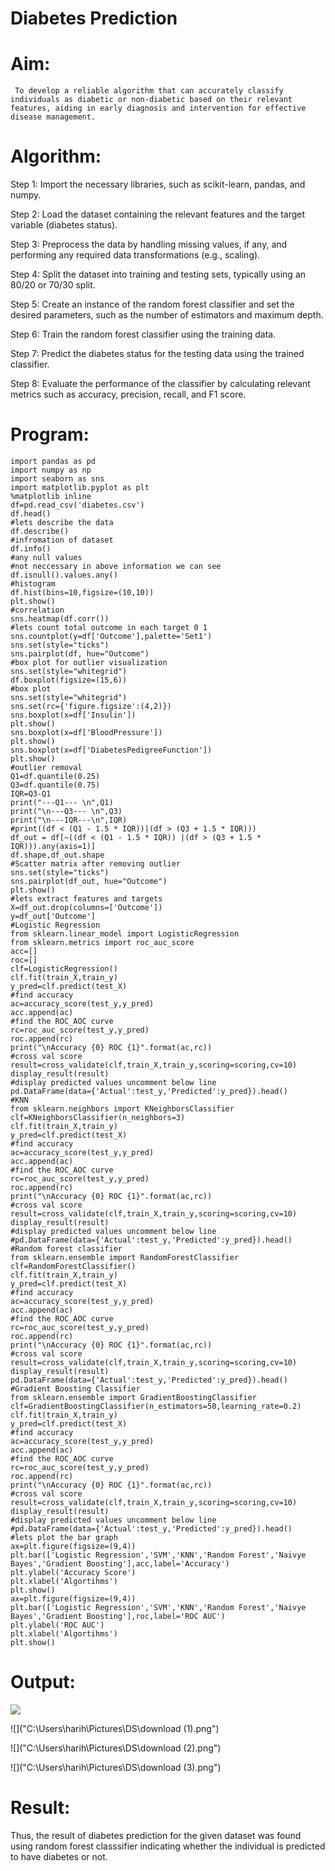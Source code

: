 
# Diabetes Prediction

# Aim:
     To develop a reliable algorithm that can accurately classify individuals as diabetic or non-diabetic based on their relevant features, aiding in early diagnosis and intervention for effective disease management.
# Algorithm:
Step 1: Import the necessary libraries, such as scikit-learn, pandas, and numpy.

Step 2: Load the dataset containing the relevant features and the target variable (diabetes status).

Step 3: Preprocess the data by handling missing values, if any, and performing any required data transformations (e.g., scaling).

Step 4: Split the dataset into training and testing sets, typically using an 80/20 or 70/30 split.

Step 5: Create an instance of the random forest classifier and set the desired parameters, such as the number of estimators and maximum depth.

Step 6: Train the random forest classifier using the training data.

Step 7: Predict the diabetes status for the testing data using the trained classifier.

Step 8: Evaluate the performance of the classifier by calculating relevant metrics such as accuracy, precision, recall, and F1 score.

# Program:
```
import pandas as pd
import numpy as np
import seaborn as sns
import matplotlib.pyplot as plt
%matplotlib inline
df=pd.read_csv('diabetes.csv')
df.head()
#lets describe the data
df.describe()
#infromation of dataset
df.info()
#any null values 
#not neccessary in above information we can see
df.isnull().values.any()
#histogram
df.hist(bins=10,figsize=(10,10))
plt.show()
#correlation
sns.heatmap(df.corr())
#lets count total outcome in each target 0 1
sns.countplot(y=df['Outcome'],palette='Set1')
sns.set(style="ticks")
sns.pairplot(df, hue="Outcome")
#box plot for outlier visualization
sns.set(style="whitegrid")
df.boxplot(figsize=(15,6))
#box plot
sns.set(style="whitegrid")
sns.set(rc={'figure.figsize':(4,2)})
sns.boxplot(x=df['Insulin'])
plt.show()
sns.boxplot(x=df['BloodPressure'])
plt.show()
sns.boxplot(x=df['DiabetesPedigreeFunction'])
plt.show()
#outlier removal
Q1=df.quantile(0.25)
Q3=df.quantile(0.75)
IQR=Q3-Q1
print("---Q1--- \n",Q1)
print("\n---Q3--- \n",Q3)
print("\n---IQR---\n",IQR)
#print((df < (Q1 - 1.5 * IQR))|(df > (Q3 + 1.5 * IQR)))
df_out = df[~((df < (Q1 - 1.5 * IQR)) |(df > (Q3 + 1.5 * IQR))).any(axis=1)]
df.shape,df_out.shape
#Scatter matrix after removing outlier
sns.set(style="ticks")
sns.pairplot(df_out, hue="Outcome")
plt.show()
#lets extract features and targets
X=df_out.drop(columns=['Outcome'])
y=df_out['Outcome']
#Logistic Regression
from sklearn.linear_model import LogisticRegression
from sklearn.metrics import roc_auc_score
acc=[]
roc=[]
clf=LogisticRegression()
clf.fit(train_X,train_y)
y_pred=clf.predict(test_X)
#find accuracy
ac=accuracy_score(test_y,y_pred)
acc.append(ac)
#find the ROC_AOC curve
rc=roc_auc_score(test_y,y_pred)
roc.append(rc)
print("\nAccuracy {0} ROC {1}".format(ac,rc))
#cross val score
result=cross_validate(clf,train_X,train_y,scoring=scoring,cv=10)
display_result(result)
#display predicted values uncomment below line
pd.DataFrame(data={'Actual':test_y,'Predicted':y_pred}).head()
#KNN
from sklearn.neighbors import KNeighborsClassifier
clf=KNeighborsClassifier(n_neighbors=3)
clf.fit(train_X,train_y)
y_pred=clf.predict(test_X)
#find accuracy
ac=accuracy_score(test_y,y_pred)
acc.append(ac)
#find the ROC_AOC curve
rc=roc_auc_score(test_y,y_pred)
roc.append(rc)
print("\nAccuracy {0} ROC {1}".format(ac,rc))
#cross val score
result=cross_validate(clf,train_X,train_y,scoring=scoring,cv=10)
display_result(result)
#display predicted values uncomment below line
#pd.DataFrame(data={'Actual':test_y,'Predicted':y_pred}).head()
#Random forest classifier
from sklearn.ensemble import RandomForestClassifier
clf=RandomForestClassifier()
clf.fit(train_X,train_y)
y_pred=clf.predict(test_X)
#find accuracy
ac=accuracy_score(test_y,y_pred)
acc.append(ac)
#find the ROC_AOC curve
rc=roc_auc_score(test_y,y_pred)
roc.append(rc)
print("\nAccuracy {0} ROC {1}".format(ac,rc))
#cross val score
result=cross_validate(clf,train_X,train_y,scoring=scoring,cv=10)
display_result(result)
pd.DataFrame(data={'Actual':test_y,'Predicted':y_pred}).head()
#Gradient Boosting Classifier
from sklearn.ensemble import GradientBoostingClassifier
clf=GradientBoostingClassifier(n_estimators=50,learning_rate=0.2)
clf.fit(train_X,train_y)
y_pred=clf.predict(test_X)
#find accuracy
ac=accuracy_score(test_y,y_pred)
acc.append(ac)
#find the ROC_AOC curve
rc=roc_auc_score(test_y,y_pred)
roc.append(rc)
print("\nAccuracy {0} ROC {1}".format(ac,rc))
#cross val score
result=cross_validate(clf,train_X,train_y,scoring=scoring,cv=10)
display_result(result)
#display predicted values uncomment below line
#pd.DataFrame(data={'Actual':test_y,'Predicted':y_pred}).head()
#lets plot the bar graph
ax=plt.figure(figsize=(9,4))
plt.bar(['Logistic Regression','SVM','KNN','Random Forest','Naivye Bayes','Gradient Boosting'],acc,label='Accuracy')
plt.ylabel('Accuracy Score')
plt.xlabel('Algortihms')
plt.show()
ax=plt.figure(figsize=(9,4))
plt.bar(['Logistic Regression','SVM','KNN','Random Forest','Naivye Bayes','Gradient Boosting'],roc,label='ROC AUC')
plt.ylabel('ROC AUC')
plt.xlabel('Algortihms')
plt.show()
```
# Output:

![]("C:\Users\harih\Pictures\DS\download.png")

![]("C:\Users\harih\Pictures\DS\download (1).png")

![]("C:\Users\harih\Pictures\DS\download (2).png")

![]("C:\Users\harih\Pictures\DS\download (3).png")

# Result:
 Thus, the result of diabetes prediction for the given dataset was found using random forest classsifier indicating whether the individual is predicted to have diabetes or not.

